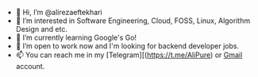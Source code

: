 - 👋 Hi, I’m @alirezaeftekhari
- 👀 I’m interested in Software Engineering, Cloud, FOSS, Linux, Algorithm Design and etc.
- 🌱 I’m currently learning Google's Go!
- 💞️ I’m open to work now and I'm looking for backend developer jobs.
- 📫 You can reach me in my [Telegram][(https://t.me/AliPure) or [Gmail](mailto:alireza1377eftekhari@gmail.com) account.

<!---
alirezaeftekhari/alirezaeftekhari is a ✨ special ✨ repository because its `README.md` (this file) appears on your GitHub profile.
You can click the Preview link to take a look at your changes.
--->
